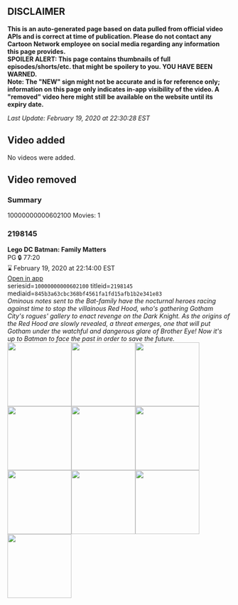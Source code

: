 ## DISCLAIMER
**This is an auto-generated page based on data pulled from official video APIs and is correct at time of publication. Please do not contact any Cartoon Network employee on social media regarding any information this page provides.**  
**SPOILER ALERT: This page contains thumbnails of full episodes/shorts/etc. that might be spoilery to you. YOU HAVE BEEN WARNED.**  
**Note: The "NEW" sign might not be accurate and is for reference only; information on this page only indicates in-app visibility of the video. A "removed" video here might still be available on the website until its expiry date.**  

_Last Update: February 19, 2020 at 22:30:28 EST_
## Video added
No videos were added.  
## Video removed
### Summary
10000000000602100 Movies: 1  
### 2198145
**Lego DC Batman: Family Matters**  
PG 🔒 77:20  
⌛ February 19, 2020 at 22:14:00 EST  
[Open in app](https://tinyurl.com/sqw8rto)  
seriesid=`10000000000602100` titleid=`2198145` mediaid=`845b3a63cbc368bf4561fa1fd15afb1b2e341e83`  
_Ominous notes sent to the Bat-family have the nocturnal heroes racing against time to stop the villainous Red Hood, who's gathering Gotham City's rogues' gallery to enact revenge on the Dark Knight. As the origins of the Red Hood are slowly revealed, a threat emerges, one that will put Gotham under the watchful and dangerous glare of Brother Eye! Now it's up to Batman to face the past in order to save the future._  
<a href="https://s3.amazonaws.com/cartoonorchestrator/2198145_001_1280x720.jpg"><img src="https://s3.amazonaws.com/cartoonorchestrator/2198145_001_640x360.jpg" height="144px" /></a><a href="https://s3.amazonaws.com/cartoonorchestrator/2198145_002_1280x720.jpg"><img src="https://s3.amazonaws.com/cartoonorchestrator/2198145_002_640x360.jpg" height="144px" /></a><a href="https://s3.amazonaws.com/cartoonorchestrator/2198145_003_1280x720.jpg"><img src="https://s3.amazonaws.com/cartoonorchestrator/2198145_003_640x360.jpg" height="144px" /></a><a href="https://s3.amazonaws.com/cartoonorchestrator/2198145_004_1280x720.jpg"><img src="https://s3.amazonaws.com/cartoonorchestrator/2198145_004_640x360.jpg" height="144px" /></a><a href="https://s3.amazonaws.com/cartoonorchestrator/2198145_005_1280x720.jpg"><img src="https://s3.amazonaws.com/cartoonorchestrator/2198145_005_640x360.jpg" height="144px" /></a><a href="https://s3.amazonaws.com/cartoonorchestrator/2198145_006_1280x720.jpg"><img src="https://s3.amazonaws.com/cartoonorchestrator/2198145_006_640x360.jpg" height="144px" /></a><a href="https://s3.amazonaws.com/cartoonorchestrator/2198145_007_1280x720.jpg"><img src="https://s3.amazonaws.com/cartoonorchestrator/2198145_007_640x360.jpg" height="144px" /></a><a href="https://s3.amazonaws.com/cartoonorchestrator/2198145_008_1280x720.jpg"><img src="https://s3.amazonaws.com/cartoonorchestrator/2198145_008_640x360.jpg" height="144px" /></a><a href="https://s3.amazonaws.com/cartoonorchestrator/2198145_009_1280x720.jpg"><img src="https://s3.amazonaws.com/cartoonorchestrator/2198145_009_640x360.jpg" height="144px" /></a><a href="https://s3.amazonaws.com/cartoonorchestrator/2198145_010_1280x720.jpg"><img src="https://s3.amazonaws.com/cartoonorchestrator/2198145_010_640x360.jpg" height="144px" /></a>
